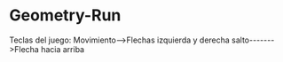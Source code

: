 # Geometry-Run
Teclas del juego:
Movimiento-->Flechas izquierda y derecha
salto------->Flecha hacia arriba